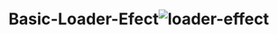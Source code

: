 # Basic-Loader-Efect![loader-effect](https://user-images.githubusercontent.com/109578564/197531402-5b0e2063-0c6a-43ce-8f1e-a55e13fdc0f8.gif)

